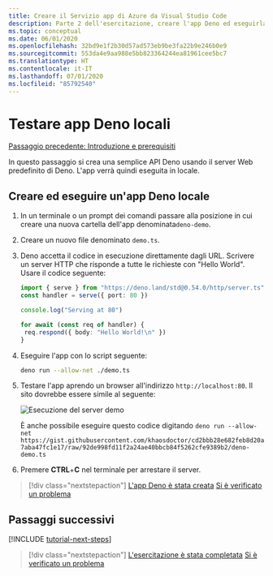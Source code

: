 ```yaml
---
title: Creare il Servizio app di Azure da Visual Studio Code
description: Parte 2 dell'esercitazione, creare l'app Deno ed eseguirla in locale
ms.topic: conceptual
ms.date: 06/01/2020
ms.openlocfilehash: 32bd9e1f2b30d57ad573eb9be3fa22b9e246b0e9
ms.sourcegitcommit: 553da4e9aa988e5bb823364244ea81961cee5bc7
ms.translationtype: HT
ms.contentlocale: it-IT
ms.lasthandoff: 07/01/2020
ms.locfileid: "85792540"
---
```

# <a name="test-local-deno-apps"></a>Testare app Deno locali

[Passaggio precedente: Introduzione e prerequisiti](tutorial-visual-studio-code-azure-app-service-deno-01.md)

In questo passaggio si crea una semplice API Deno usando il server Web predefinito di Deno. L'app verrà quindi eseguita in locale.

## <a name="create-and-run-a-local-deno-app"></a>Creare ed eseguire un'app Deno locale

1. In un terminale o un prompt dei comandi passare alla posizione in cui creare una nuova cartella dell'app denominata`deno-demo`.

1. Creare un nuovo file denominato `demo.ts`.
1. Deno accetta il codice in esecuzione direttamente dagli URL. Scrivere un server HTTP che risponde a tutte le richieste con "Hello World". Usare il codice seguente:

    ```typescript
    import { serve } from "https://deno.land/std@0.54.0/http/server.ts"
    const handler = serve({ port: 80 })

    console.log("Serving at 80")

    for await (const req of handler) {
     req.respond({ body: "Hello World!\n" })
    }
    ```

1. Eseguire l'app con lo script seguente:

    ```bash
    deno run --allow-net ./demo.ts
    ```

1. Testare l'app aprendo un browser all'indirizzo `http://localhost:80`. Il sito dovrebbe essere simile al seguente:

    ![Esecuzione del server demo](media/deploy-azure/deno-hello-world.png)

    È anche possibile eseguire questo codice digitando `deno run --allow-net https://gist.githubusercontent.com/khaosdoctor/cd2bbb28e682feb8d20a7aba47fc1e17/raw/92de998fd11f2a24ae40bbcb84f5262cfe9389b2/deno-demo.ts`

1. Premere **CTRL**+**C** nel terminale per arrestare il server.

> [!div class="nextstepaction"]
> [L'app Deno è stata creata](tutorial-visual-studio-code-azure-app-service-deno-03.md) [Si è verificato un problema](https://www.research.net/r/PWZWZ52?tutorial=deno-deployment-azureappservice&step=create-app)

## <a name="next-steps"></a>Passaggi successivi

[!INCLUDE [tutorial-next-steps](includes/tutorial-next-steps.md)]

> [!div class="nextstepaction"]
> [L'esercitazione è stata completata](node-howto-deploy-web-app.md) [Si è verificato un problema](https://www.research.net/r/PWZWZ52?tutorial=deno-deployment-azureappservice&step=clean-up-resources)
